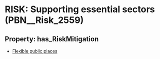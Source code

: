 # RISK: __Supporting essential sectors__ (PBN__Risk_2559)

## Property: has_RiskMitigation

* [Flexible public places](PBN__Mitigation_411)

